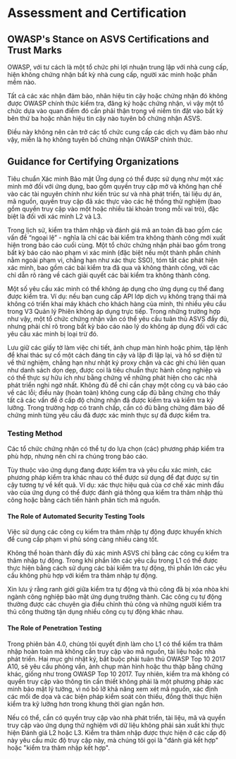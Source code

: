 # Assessment and Certification

## OWASP's Stance on ASVS Certifications and Trust Marks

OWASP, với tư cách là một tổ chức phi lợi nhuận trung lập với nhà cung cấp, hiện không chứng nhận bất kỳ nhà cung cấp, người xác minh hoặc phần mềm nào.

Tất cả các xác nhận đảm bảo, nhãn hiệu tin cậy hoặc chứng nhận đó không được OWASP chính thức kiểm tra, đăng ký hoặc chứng nhận, vì vậy một tổ chức dựa vào quan điểm đó cần phải thận trọng về niềm tin đặt vào bất kỳ bên thứ ba hoặc nhãn hiệu tin cậy nào tuyên bố chứng nhận ASVS.

Điều này không nên cản trở các tổ chức cung cấp các dịch vụ đảm bảo như vậy, miễn là họ không tuyên bố chứng nhận OWASP chính thức.

## Guidance for Certifying Organizations

Tiêu chuẩn Xác minh Bảo mật Ứng dụng có thể được sử dụng như một xác minh mở đối với ứng dụng, bao gồm quyền truy cập mở và không hạn chế vào các tài nguyên chính như kiến trúc sư và nhà phát triển, tài liệu dự án, mã nguồn, quyền truy cập đã xác thực vào các hệ thống thử nghiệm (bao gồm quyền truy cập vào một hoặc nhiều tài khoản trong mỗi vai trò), đặc biệt là đối với xác minh L2 và L3.

Trong lịch sử, kiểm tra thâm nhập và đánh giá mã an toàn đã bao gồm các vấn đề “ngoại lệ” - nghĩa là chỉ các bài kiểm tra không thành công mới xuất hiện trong báo cáo cuối cùng. Một tổ chức chứng nhận phải bao gồm trong bất kỳ báo cáo nào phạm vi xác minh (đặc biệt nếu một thành phần chính nằm ngoài phạm vi, chẳng hạn như xác thực SSO), tóm tắt các phát hiện xác minh, bao gồm các bài kiểm tra đã qua và không thành công, với các chỉ dẫn rõ ràng về cách giải quyết các bài kiểm tra không thành công.

Một số yêu cầu xác minh có thể không áp dụng cho ứng dụng cụ thể đang được kiểm tra. Ví dụ: nếu bạn cung cấp API lớp dịch vụ không trạng thái mà không có triển khai máy khách cho khách hàng của mình, thì nhiều yêu cầu trong V3 Quản lý Phiên không áp dụng trực tiếp. Trong những trường hợp như vậy, một tổ chức chứng nhận vẫn có thể yêu cầu tuân thủ ASVS đầy đủ, nhưng phải chỉ rõ trong bất kỳ báo cáo nào lý do không áp dụng đối với các yêu cầu xác minh bị loại trừ đó.

Lưu giữ các giấy tờ làm việc chi tiết, ảnh chụp màn hình hoặc phim, tập lệnh để khai thác sự cố một cách đáng tin cậy và lặp đi lặp lại, và hồ sơ điện tử về thử nghiệm, chẳng hạn như nhật ký proxy chặn và các ghi chú liên quan như danh sách dọn dẹp, được coi là tiêu chuẩn thực hành công nghiệp và có thể thực sự hữu ích như bằng chứng về những phát hiện cho các nhà phát triển nghi ngờ nhất. Không đủ để chỉ cần chạy một công cụ và báo cáo về các lỗi; điều này (hoàn toàn) không cung cấp đủ bằng chứng cho thấy tất cả các vấn đề ở cấp độ chứng nhận đã được kiểm tra và kiểm tra kỹ lưỡng. Trong trường hợp có tranh chấp, cần có đủ bằng chứng đảm bảo để chứng minh từng yêu cầu đã được xác minh thực sự đã được kiểm tra.

### Testing Method

Các tổ chức chứng nhận có thể tự do lựa chọn (các) phương pháp kiểm tra phù hợp, nhưng nên chỉ ra chúng trong báo cáo.

Tùy thuộc vào ứng dụng đang được kiểm tra và yêu cầu xác minh, các phương pháp kiểm tra khác nhau có thể được sử dụng để đạt được sự tin cậy tương tự về kết quả. Ví dụ: xác thực hiệu quả của cơ chế xác minh đầu vào của ứng dụng có thể được đánh giá thông qua kiểm tra thâm nhập thủ công hoặc bằng cách tiến hành phân tích mã nguồn.

#### The Role of Automated Security Testing Tools

Việc sử dụng các công cụ kiểm tra thâm nhập tự động được khuyến khích để cung cấp phạm vi phủ sóng càng nhiều càng tốt.

Không thể hoàn thành đầy đủ xác minh ASVS chỉ bằng các công cụ kiểm tra thâm nhập tự động. Trong khi phần lớn các yêu cầu trong L1 có thể được thực hiện bằng cách sử dụng các bài kiểm tra tự động, thì phần lớn các yêu cầu không phù hợp với kiểm tra thâm nhập tự động.

Xin lưu ý rằng ranh giới giữa kiểm tra tự động và thủ công đã bị xóa nhòa khi ngành công nghiệp bảo mật ứng dụng trưởng thành. Các công cụ tự động thường được các chuyên gia điều chỉnh thủ công và những người kiểm tra thủ công thường tận dụng nhiều công cụ tự động khác nhau.

#### The Role of Penetration Testing

Trong phiên bản 4.0, chúng tôi quyết định làm cho L1 có thể kiểm tra thâm nhập hoàn toàn mà không cần truy cập vào mã nguồn, tài liệu hoặc nhà phát triển. Hai mục ghi nhật ký, bắt buộc phải tuân thủ OWASP Top 10 2017 A10, sẽ yêu cầu phỏng vấn, ảnh chụp màn hình hoặc thu thập bằng chứng khác, giống như trong OWASP Top 10 2017. Tuy nhiên, kiểm tra mà không có quyền truy cập vào thông tin cần thiết không phải là một phương pháp xác minh bảo mật lý tưởng, vì nó bỏ lỡ khả năng xem xét mã nguồn, xác định các mối đe dọa và các biện pháp kiểm soát còn thiếu, đồng thời thực hiện kiểm tra kỹ lưỡng hơn trong khung thời gian ngắn hơn.

Nếu có thể, cần có quyền truy cập vào nhà phát triển, tài liệu, mã và quyền truy cập vào ứng dụng thử nghiệm với dữ liệu không phải sản xuất khi thực hiện Đánh giá L2 hoặc L3. Kiểm tra thâm nhập được thực hiện ở các cấp độ này yêu cầu mức độ truy cập này, mà chúng tôi gọi là "đánh giá kết hợp" hoặc "kiểm tra thâm nhập kết hợp".
